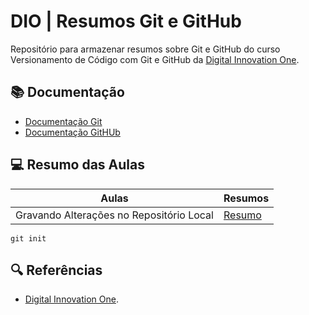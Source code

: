 
# DIO | Resumos Git e GitHub

Repositório para armazenar resumos sobre Git e GitHub do curso Versionamento de Código com Git e GitHub da [Digital Innovation One](https://www.dio.me/).

## 📚 Documentação
- [Documentação Git](https://git-scm.com/doc)
- [Documentação GitHUb](https://docs.github.com)

## 💻 Resumo das Aulas

| Aulas | Resumos |
|-------|---------|
| Gravando Alterações no Repositório Local | [Resumo]() |

```
git init
```

## 🔍 Referências
- [Digital Innovation One](). 



